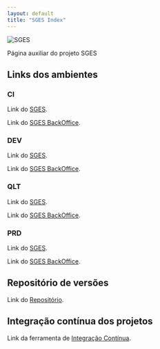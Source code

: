 ```yaml
---
layout: default
title: "SGES Index"
---
```

![SGES](http://spms-sges.github.io/SGES_REPO/SGES_Manual_Utilizador/img/SGES.png)

Página auxiliar do projeto SGES

## Links dos ambientes

### CI

Link do [SGES](http://192.168.4.220:8001/SGES/ "SGES").

Link do [SGES BackOffice](http://192.168.4.220:8001/SGES_BKO/ "SGES BKO").

### DEV

Link do [SGES](http://192.168.4.220:8001/SGES/ "SGES").

Link do [SGES BackOffice](http://192.168.4.220:8001/SGES_BKO/ "SGES BKO").

### QLT

Link do [SGES](http://10.202.12.141:8080/SGES/ "SGES").

Link do [SGES BackOffice](http://10.202.12.141:8080/SGES_BKO/ "SGES BKO").

### PRD

Link do [SGES](https://sges.min-saude.pt/SGES/ "SGES").

Link do [SGES BackOffice](https://sges.min-saude.pt/SGES_BKO/ "SGES BKO").

## Repositório de versões

Link do [Repositório](http://192.168.4.220:8081/nexus/ "Nexus").

## Integração contínua dos projetos

Link da ferramenta de [Integração Contínua](http://192.168.4.220:8080 "Jenkins").



